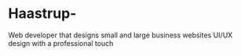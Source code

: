 # Haastrup-
Web developer that designs small and large business websites 
UI/UX design with a professional touch 
